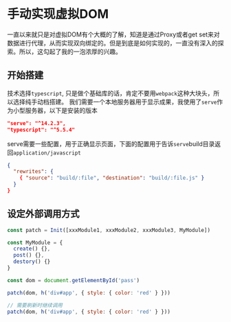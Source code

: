 # 手动实现虚拟DOM

一直以来就只是对虚拟DOM有个大概的了解，知道是通过Proxy或者get set来对数据进行代理，从而实现双向绑定的。但是到底是如何实现的，一直没有深入的探索。所以，这勾起了我的一泡浓厚的兴趣。

## 开始搭建

技术选择`typescript`, 只是做个基础库的话，肯定不要用`webpack`这种大块头，所以选择纯手动档搭建。
我们需要一个本地服务器用于显示成果，我使用了`serve`作为小型服务器，以下是安装的版本

```json
"serve": "^14.2.3",
"typescript": "^5.5.4"
```

serve需要一些配置，用于正确显示页面，下面的配置用于告诉`serve`build目录返回`application/javascript`

```json
{
  "rewrites": {
    { "source": "build/:file", "destination": "build/:file.js" }
  }
}
```

## 设定外部调用方式

```js
const patch = Init([xxxModule1, xxxModule2, xxxModule3, MyModule])

const MyModule = {
  create() {},
  post() {},
  destory() {}
}

const dom = document.getElementById('pass')

patch(dom, h('div#app', { style: { color: 'red' } }))

// 需要刷新时继续调用
patch(dom, h('div#app', { style: { color: 'red' } }))
```

